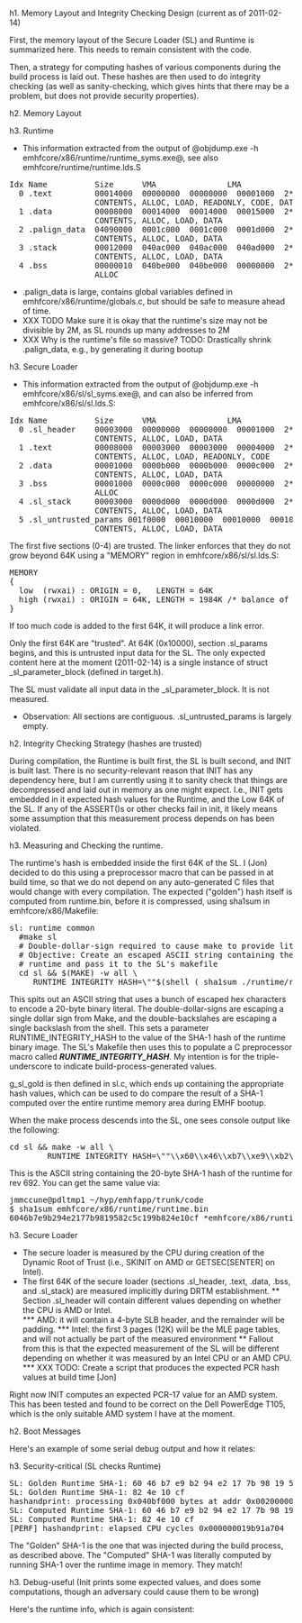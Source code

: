 h1. Memory Layout and Integrity Checking Design (current as of 2011-02-14)

First, the memory layout of the Secure Loader (SL) and Runtime is summarized here.  This needs to remain consistent with the code.

Then, a strategy for computing hashes of various components during the build process is laid out.  These hashes are then used to do integrity checking (as well as sanity-checking, which gives hints that there may be a problem, but does not provide security properties).

h2. Memory Layout

h3. Runtime

* This information extracted from the output of @objdump.exe -h emhfcore/x86/runtime/runtime_syms.exe@, see also emhfcore/runtime/runtime.lds.S
<pre>
Idx Name          Size      VMA               LMA               File off  Algn
  0 .text         00014000  00000000  00000000  00001000  2**4
                  CONTENTS, ALLOC, LOAD, READONLY, CODE, DATA
  1 .data         00008000  00014000  00014000  00015000  2**4
                  CONTENTS, ALLOC, LOAD, DATA
  2 .palign_data  04090000  0001c000  0001c000  0001d000  2**2
                  CONTENTS, ALLOC, LOAD, DATA
  3 .stack        00012000  040ac000  040ac000  040ad000  2**2
                  CONTENTS, ALLOC, LOAD, DATA
  4 .bss          00000010  040be000  040be000  00000000  2**4
                  ALLOC
</pre>

* .palign_data is large, contains global variables defined in emhfcore/x86/runtime/globals.c, but should be safe to measure ahead of time.
* XXX TODO Make sure it is okay that the runtime's size may not be divisible by 2M, as SL rounds up many addresses to 2M
* XXX Why is the runtime's file so massive?  TODO: Drastically shrink .palign_data, e.g., by generating it during bootup

h3. Secure Loader

* This information extracted from the output of @objdump.exe -h emhfcore/x86/sl/sl_syms.exe@, and can also be inferred from emhfcore/x86/sl/sl.lds.S:
<pre>
Idx Name          Size      VMA               LMA               File off  Algn
  0 .sl_header    00003000  00000000  00000000  00001000  2**2
                  CONTENTS, ALLOC, LOAD, DATA
  1 .text         00008000  00003000  00003000  00004000  2**4
                  CONTENTS, ALLOC, LOAD, READONLY, CODE
  2 .data         00001000  0000b000  0000b000  0000c000  2**4
                  CONTENTS, ALLOC, LOAD, DATA
  3 .bss          00001000  0000c000  0000c000  00000000  2**4
                  ALLOC
  4 .sl_stack     00003000  0000d000  0000d000  0000d000  2**2
                  CONTENTS, ALLOC, LOAD, DATA
  5 .sl_untrusted_params 001f0000  00010000  00010000  00010000  2**2
                  CONTENTS, ALLOC, LOAD, DATA
</pre>

The first five sections (0-4) are trusted.  The linker enforces that they do not grow beyond 64K using a "MEMORY" region in emhfcore/x86/sl/sl.lds.S:

<pre>
MEMORY
{
  low  (rwxai) : ORIGIN = 0,   LENGTH = 64K
  high (rwxai) : ORIGIN = 64K, LENGTH = 1984K /* balance of 2M total */ 
}
</pre>

If too much code is added to the first 64K, it will produce a link error.

Only the first 64K are "trusted".  At 64K (0x10000), section .sl_params begins, and this is untrusted input data for the SL.  The only expected content here at the moment (2011-02-14) is a single instance of struct _sl_parameter_block (defined in target.h).  

The SL must validate all input data in the _sl_parameter_block.  It is not measured.

* Observation: All sections are contiguous.  .sl_untrusted_params is largely empty.  

h2. Integrity Checking Strategy (hashes are trusted)

During compilation, the Runtime is built first, the SL is built second, and INIT is built last.  There is no security-relevant reason that INIT has any dependency here, but I am currently using it to sanity check that things are decompressed and laid out in memory as one might expect.  I.e., INIT gets embedded in it expected hash values for the Runtime, and the Low 64K of the SL.  If any of the ASSERT()s or other checks fail in init, it likely means some assumption that this measurement process depends on has been violated.

h3. Measuring and Checking the runtime.

The runtime's hash is embedded inside the first 64K of the SL.  I (Jon) decided to do this using a preprocessor macro that can be passed in at build time, so that we do not depend on any auto-generated C files that would change with every compilation.  The expected ("golden") hash itself is computed from runtime.bin, before it is compressed, using sha1sum in emhfcore/x86/Makefile:

<pre>
sl: runtime common
  #make sl
  # Double-dollar-sign required to cause make to provide literal dollar sign to perl
  # Objective: Create an escaped ASCII string containing the SHA-1 hash of the
  # runtime and pass it to the SL's makefile
  cd sl && $(MAKE) -w all \
     RUNTIME_INTEGRITY_HASH=\""$(shell ( sha1sum ./runtime/runtime.bin | perl -nae '$$F[0] =~ s/(..)/\\\\x$$1/g; print $$F[0];' ))"\"
</pre>

This spits out an ASCII string that uses a bunch of escaped hex characters to encode a 20-byte binary literal.  The double-dollar-signs are escaping a single dollar sign from Make, and the double-backslahes are escaping a single backslash from the shell.  This sets a parameter RUNTIME_INTEGRITY_HASH to the value of the SHA-1 hash of the runtime binary image.  The SL's Makefile then uses this to populate a C preprocessor macro called ___RUNTIME_INTEGRITY_HASH___.  My intention is for the triple-underscore to indicate build-process-generated values.

g_sl_gold is then defined in sl.c, which ends up containing the appropriate hash values, which can be used to do compare the result of a SHA-1 computed over the entire runtime memory area during EMHF bootup.

When the make process descends into the SL, one sees console output like the following:

<pre>
cd sl && make -w all \
		RUNTIME_INTEGRITY_HASH=\""\\x60\\x46\\xb7\\xe9\\xb2\\x94\\xe2\\x17\\x7b\\x98\\x19\\x58\\x2c\\x5c\\x19\\x9b\\x82\\x4e\\x10\\xcf"\"
</pre>

This is the ASCII string containing the 20-byte SHA-1 hash of the runtime for rev 692.  You can get the same value via:

<pre>
jmmccune@pdltmp1 ~/hyp/emhfapp/trunk/code
$ sha1sum emhfcore/x86/runtime/runtime.bin
6046b7e9b294e2177b9819582c5c199b824e10cf *emhfcore/x86/runtime/runtime.bin
</pre>

h3. Secure Loader

* The secure loader is measured by the CPU during creation of the Dynamic Root of Trust (i.e., SKINIT on AMD or GETSEC[SENTER] on Intel).
* The first 64K of the secure loader (sections .sl_header, .text, .data, .bss, and .sl_stack) are measured implicitly during DRTM establishment.
** Section .sl_header will contain different values depending on whether the CPU is AMD or Intel.  
*** AMD: it will contain a 4-byte SLB header, and the remainder will be padding.
*** Intel: the first 3 pages (12K) will be the MLE page tables, and will not actually be part of the measured environment
** Fallout from this is that the expected measurement of the SL will be different depending on whether it was measured by an Intel CPU or an AMD CPU.
*** XXX TODO: Create a script that produces the expected PCR hash values at build time [Jon]

Right now INIT computes an expected PCR-17 value for an AMD system.  This has been tested and found to be correct on the Dell PowerEdge T105, which is the only suitable AMD system I have at the moment.

h2. Boot Messages

Here's an example of some serial debug output and how it relates:

h3. Security-critical (SL checks Runtime)

<pre>
SL: Golden Runtime SHA-1: 60 46 b7 e9 b2 94 e2 17 7b 98 19 58 2c 5c 19 9b 
SL: Golden Runtime SHA-1: 82 4e 10 cf 
hashandprint: processing 0x040bf000 bytes at addr 0x00200000
SL: Computed Runtime SHA-1: 60 46 b7 e9 b2 94 e2 17 7b 98 19 58 2c 5c 19 9b 
SL: Computed Runtime SHA-1: 82 4e 10 cf 
[PERF] hashandprint: elapsed CPU cycles 0x000000019b91a704
</pre>

The "Golden" SHA-1 is the one that was injected during the build process, as described above.  The "Computed" SHA-1 was literally computed by running SHA-1 over the runtime image in memory.  They match!

h3. Debug-useful (Init prints some expected values, and does some computations, though an adversary could cause them to be wrong)

Here's the runtime info, which is again consistent:
